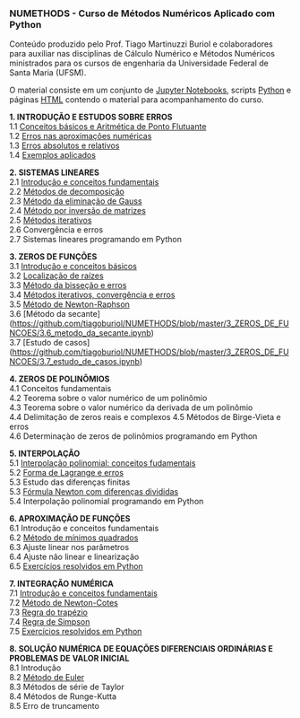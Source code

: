 ### NUMETHODS - Curso de Métodos Numéricos Aplicado com Python
Conteúdo produzido pelo Prof. Tiago Martinuzzi Buriol e colaboradores para auxiliar nas disciplinas de Cálculo Numérico e Métodos Numéricos ministrados para os cursos de engenharia da Universidade Federal de Santa Maria (UFSM).

O material consiste em um conjunto de [Jupyter Notebooks](http://jupyter.org/), scripts [Python](python.org) e páginas [HTML](https://www.w3.org/html/) contendo o material para acompanhamento do curso.   

**1. INTRODUÇÃO E ESTUDOS SOBRE ERROS** <br>
1.1 [Conceitos básicos e Aritmética de Ponto Flutuante](https://github.com/tiagoburiol/NUMETHODS/blob/master/1_INTRODUCAO_ERROS/1.1_conceitos_basicos_e_aritmetica_de_ponto_flutuante.ipynb)<br>
1.2 [Erros nas aproximações numéricas](https://github.com/tiagoburiol/NUMETHODS/blob/master/1_INTRODUCAO_ERROS/1.2_erros_nas_aproximacoes_numericas.ipynb)<br>
1.3 [Erros absolutos e relativos](https://github.com/tiagoburiol/NUMETHODS/blob/master/1_INTRODUCAO_ERROS/1.3_erros_absolutos_e_relativos.ipynb)<br> 
1.4 [Exemplos aplicados](https://github.com/tiagoburiol/NUMETHODS/blob/master/1_INTRODUCAO_ERROS/1.4_exemplos_aplicados.ipynb) <br>


**2. SISTEMAS LINEARES** <br>
2.1 [Introdução e conceitos fundamentais](https://github.com/tiagoburiol/NUMETHODS/blob/master/2_SISTEMAS_LINEARES/2.1_introducao_e_conceitos_fundamentais.ipynb)<br>
2.2 [Métodos de decomposição](https://github.com/tiagoburiol/NUMETHODS/blob/master/2_SISTEMAS_LINEARES/2.2_decomposicao_LU.ipynb) <br>
2.3 [Método da eliminação de Gauss](https://github.com/tiagoburiol/NUMETHODS/blob/master/2_SISTEMAS_LINEARES/2.3_metodo_da_eliminacao_de_gauss.ipynb) <br>
2.4 [Método por inversão de matrizes](https://github.com/tiagoburiol/NUMETHODS/blob/master/2_SISTEMAS_LINEARES/2.4_metodos_por_inversao_de_matrizes.ipynb)<br> 
2.5 [Métodos iterativos](https://github.com/tiagoburiol/NUMETHODS/blob/master/2_SISTEMAS_LINEARES/2.5_metodos_iterativos.ipynb)<br>
2.6 Convergência e erros <br>
2.7 Sistemas lineares programando em Python <br>

**3. ZEROS DE FUNÇÕES** <br> 
3.1 [Introdução e conceitos básicos](https://github.com/tiagoburiol/NUMETHODS/blob/master/3_ZEROS_DE_FUNCOES/3.1_Introducao_e_conceitos_basicos%20.ipynb) <br> 
3.2 [Localização de raízes](https://github.com/tiagoburiol/NUMETHODS/blob/master/3_ZEROS_DE_FUNCOES/3.2_localizacao_de_raizes.ipynb) <br>
3.3 [Método da bisseção e erros](https://github.com/tiagoburiol/NUMETHODS/blob/master/3_ZEROS_DE_FUNCOES/3.3_metodo_da_bissecao.ipynb) <br>
3.4 [Métodos iterativos, convergência e erros](https://github.com/tiagoburiol/NUMETHODS/blob/master/3_ZEROS_DE_FUNCOES/3.4_metodo_das_aproximacoes_sucessivas.ipynb)<br>
3.5 [Método de Newton-Raphson](https://github.com/tiagoburiol/NUMETHODS/blob/master/3_ZEROS_DE_FUNCOES/3.5_metodo_de_newton_raphson.ipynb)<br>
3.6 [Método da secante] (https://github.com/tiagoburiol/NUMETHODS/blob/master/3_ZEROS_DE_FUNCOES/3.6_metodo_da_secante.ipynb)<br>
3.7 [Estudo de casos] (https://github.com/tiagoburiol/NUMETHODS/blob/master/3_ZEROS_DE_FUNCOES/3.7_estudo_de_casos.ipynb)<br>

**4. ZEROS DE POLINÔMIOS** <br>
4.1 Conceitos fundamentais <br>
4.2 Teorema sobre o valor numérico de um polinômio <br>
4.3 Teorema sobre o valor numérico da derivada de um polinômio <br>
4.4 Delimitação de zeros reais e complexos 4.5 Métodos de Birge-Vieta e erros <br>
4.6 Determinaçào de zeros de polinômios programando em Python <br>

**5. INTERPOLAÇÃO** <br>
5.1 [Interpolação polinomial: conceitos fudamentais](https://github.com/tiagoburiol/NUMETHODS/blob/master/5_INTERPOLACAO/5.0_interpolacao_introducao.ipynb)<br>
5.2 [Forma de Lagrange e erros](https://github.com/tiagoburiol/NUMETHODS/blob/master/5_INTERPOLACAO/5.2_formula_de_lagrange.ipynb)<br>
5.3 Estudo das diferenças finitas <br>
5.3 [Fórmula Newton com diferenças divididas](https://github.com/tiagoburiol/NUMETHODS/blob/master/5_INTERPOLACAO/5_3_formula_de_newton.ipynb) <br> 
5.4 Interpolação polinomial programando em Python <br>

**6. APROXIMAÇÃO DE FUNÇÕES** <br> 
6.1 Introdução e conceitos fundamentais <br>
6.2 [Método de mínimos quadrados](https://github.com/tiagoburiol/NUMETHODS/blob/master/6_APROXIMACAO_DE_FUNCOES/6.minimos_quadrados.ipynb) <br>
6.3 Ajuste linear nos parâmetros <br>
6.4 Ajuste não linear e linearização <br>
6.5 [Exercícios resolvidos em Python](https://github.com/tiagoburiol/NUMETHODS/blob/master/6_APROXIMACAO_DE_FUNCOES/6.5.exercicios_resolvidos_em_python.ipynb)<br>

**7. INTEGRAÇÃO NUMÉRICA** <br>
7.1 [Introdução e conceitos fundamentais](https://github.com/tiagoburiol/NUMETHODS/blob/master/7_INTEGRACAO_NUMERICA/7.1_integracao_numerica.ipynb) <br>
7.2 [Método de Newton-Cotes](https://github.com/tiagoburiol/NUMETHODS/blob/master/7_INTEGRACAO_NUMERICA/7.2_metodo_de_newton-cotes.ipynb) <br>
7.3 [Regra do trapézio](https://github.com/tiagoburiol/NUMETHODS/blob/master/7_INTEGRACAO_NUMERICA/7.3_regra_dos_trapezios.ipynb) <br>
7.4 [Regra de Simpson](https://github.com/tiagoburiol/NUMETHODS/blob/master/7_INTEGRACAO_NUMERICA/7.4_regras_de_simpson.ipynb) <br>
7.5 [Exercícios resolvidos em Python](https://github.com/tiagoburiol/NUMETHODS/blob/master/7_INTEGRACAO_NUMERICA/7.5_exercicios_resolvidos_em_python.ipynb) <br>

**8.  SOLUÇÃO NUMÉRICA DE EQUAÇÕES DIFERENCIAIS ORDINÁRIAS E PROBLEMAS DE VALOR INICIAL** <br>
8.1 Introdução <br>
8.2 [Método de Euler](https://github.com/tiagoburiol/NUMETHODS/blob/master/8_SOLUCAO_NUMERICA_DE_EDOs/8.2_metodo_de_euler.ipynb) <br> 
8.3 Métodos de série de Taylor <br> 
8.4 Métodos de Runge-Kutta <br>
8.5 Erro de truncamento <br>



